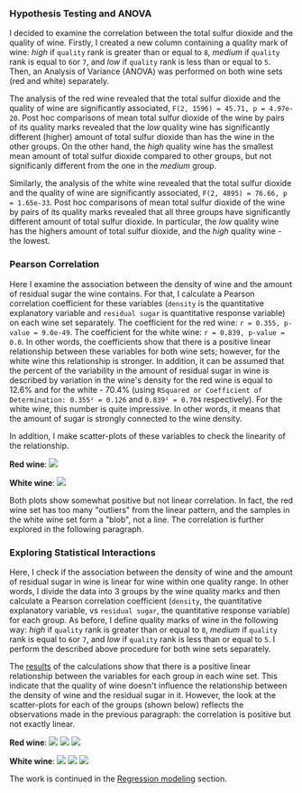 
### Hypothesis Testing and ANOVA

I decided to examine the correlation between the total sulfur dioxide and the quality of wine. Firstly, I created a new column containing a quality mark of wine: *high* if `quality` rank is greater than or equal to `8`, *medium* if `quality` rank is equal to `6`or `7`, and *low* if `quality` rank is less than or equal to `5`. Then, an Analysis of Variance (ANOVA) was performed on both wine sets (red and white) separately.

The analysis of the red wine revealed that the total sulfur dioxide and the quality of wine are significantly associated, `F(2, 1596) = 45.71, p = 4.97e-20`. Post hoc comparisons of mean total sulfur dioxide of the wine by pairs of its quality marks revealed that the *low* quality wine has significantly different (higher) amount of total sulfur dioxide than has the wine in the other groups. On the other hand, the *high* quality wine has the smallest mean amount of total sulfur dioxide compared to other groups, but not significanly different from the one in the *medium* group.

Similarly, the analysis of the white wine revealed that the total sulfur dioxide and the quality of wine are significantly associated, `F(2, 4895) = 76.66, p = 1.65e-33`. Post hoc comparisons of mean total sulfur dioxide of the wine by pairs of its quality marks revealed that all three groups have significantly different amount of total sulfur dioxide. In particular, the *low* quality wine has the highers amount of total sulfur dioxide, and the *high* quality wine - the lowest.

### Pearson Correlation

Here I examine the association between the density of wine and the amount of residual sugar the wine contains. For that, I calculate a Pearson correlation coefficient for these variables (`density` is the quantitative explanatory variable and `residual sugar` is quantitative response variable) on each wine set separately. The coefficient for the red wine: `r = 0.355, p-value = 9.0e-49`. The coefficient for the white wine: `r = 0.839, p-value = 0.0`. In other words, the coefficients show that there is a positive linear relationship between these variables for both wine sets; however, for the white wine this relationship is stronger. In addition, it can be assumed that the percent of the variability in the amount of residual sugar in wine is described by variation in the wine's density for the red wine is equal to 12.6% and for the white - 70.4% (using `RSquared or Coefficient of Determination: 0.355² = 0.126` and `0.839² = 0.704` respectively). For the white wine, this number is quite impressive. In other words, it means that the amount of sugar is strongly connected to the wine density.

In addition, I make scatter-plots of these variables to check the linearity of the relationship.

**Red wine**:
![](https://github.com/ekolik/-Python-Ahalysis_of_wine_quality/blob/master/red_sugar_vs_density.png)

**White wine**:
![](https://github.com/ekolik/-Python-Ahalysis_of_wine_quality/blob/master/white_sugar_vs_density.png)

Both plots show somewhat positive but not linear correlation. In fact, the red wine set has too many "outliers" from the linear pattern, and the samples in the white wine set form a "blob", not a line. The correlation is further explored in the following paragraph.

### Exploring Statistical Interactions

Here, I check if the association between the density of wine and the amount of residual sugar in wine is linear for wine within one quality range. In other words, I divide the data into 3 groups by the wine quality marks and then calculate a Pearson correlation coefficient (`density`, the quantitative explanatory variable, vs `residual sugar`, the quantitative response variable) for each group. As before, I define quality marks of wine in the following way: *high* if `quality` rank is greater than or equal to `8`, *medium* if `quality` rank is equal to `6`or `7`, and *low* if `quality` rank is less than or equal to `5`. I perform the described above procedure for both wine sets separately.

The [results](https://github.com/ekolik/-Python-Ahalysis_of_wine_quality/blob/master/data_analysis_output.txt) of the calculations show that there is a positive linear relationship between the variables for each group in each wine set. This indicate that the quality of wine doesn't influence the relationship between the density of wine and the residual sugar in it. However, the look at the scatter-plots for each of the groups (shown below) reflects the observations made in the previous paragraph: the correlation is positive but not exactly linear.

**Red wine**:
![](https://github.com/ekolik/-Python-Ahalysis_of_wine_quality/blob/master/red_sugar_vs_density_for_low.png)
![](https://github.com/ekolik/-Python-Ahalysis_of_wine_quality/blob/master/red_sugar_vs_density_for_medium.png)
![](https://github.com/ekolik/-Python-Ahalysis_of_wine_quality/blob/master/red_sugar_vs_density_for_high.png)

**White wine**:
![](https://github.com/ekolik/-Python-Ahalysis_of_wine_quality/blob/master/white_sugar_vs_density_for_low.png)
![](https://github.com/ekolik/-Python-Ahalysis_of_wine_quality/blob/master/white_sugar_vs_density_for_medium.png)
![](https://github.com/ekolik/-Python-Ahalysis_of_wine_quality/blob/master/white_sugar_vs_density_for_high.png)

The work is continued in the [Regression modeling](https://github.com/ekolik/-Python-Ahalysis_of_wine_quality/blob/master/Regression_modeling.md) section.
